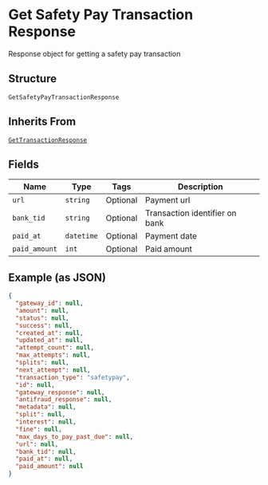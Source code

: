 
# Get Safety Pay Transaction Response

Response object for getting a safety pay transaction

## Structure

`GetSafetyPayTransactionResponse`

## Inherits From

[`GetTransactionResponse`](../../doc/models/get-transaction-response.md)

## Fields

| Name | Type | Tags | Description |
|  --- | --- | --- | --- |
| `url` | `string` | Optional | Payment url |
| `bank_tid` | `string` | Optional | Transaction identifier on bank |
| `paid_at` | `datetime` | Optional | Payment date |
| `paid_amount` | `int` | Optional | Paid amount |

## Example (as JSON)

```json
{
  "gateway_id": null,
  "amount": null,
  "status": null,
  "success": null,
  "created_at": null,
  "updated_at": null,
  "attempt_count": null,
  "max_attempts": null,
  "splits": null,
  "next_attempt": null,
  "transaction_type": "safetypay",
  "id": null,
  "gateway_response": null,
  "antifraud_response": null,
  "metadata": null,
  "split": null,
  "interest": null,
  "fine": null,
  "max_days_to_pay_past_due": null,
  "url": null,
  "bank_tid": null,
  "paid_at": null,
  "paid_amount": null
}
```

